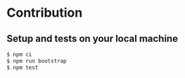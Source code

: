 # Contribution

## Setup and tests on your local machine

```sh
$ npm ci
$ npm run bootstrap
$ npm test
```
